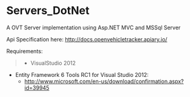 Servers_DotNet
==============

A OVT Server implementation using Asp.NET MVC and MSSql Server

Api Specification here: http://docs.openvehicletracker.apiary.io/

Requirements: 
>* VisualStudio 2012
* Entity Framework 6 Tools RC1 for Visual Studio 2012: 
	* http://www.microsoft.com/en-us/download/confirmation.aspx?id=39945